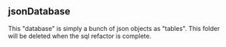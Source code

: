 ## jsonDatabase
This "database" is simply a bunch of json objects as "tables".
This folder will be deleted when the sql refactor is complete.
